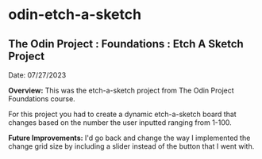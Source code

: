 # odin-etch-a-sketch
The Odin Project : Foundations : Etch A Sketch Project
---

Date: 07/27/2023

**Overview:** This was the etch-a-sketch project from The Odin Project Foundations course.

For this project you had to create a dynamic etch-a-sketch board that changes based on the number the user inputted
ranging from 1-100.

**Future Improvements:** 
I'd go back and change the way I implemented the change grid size by including a slider instead of the button that
I went with.
